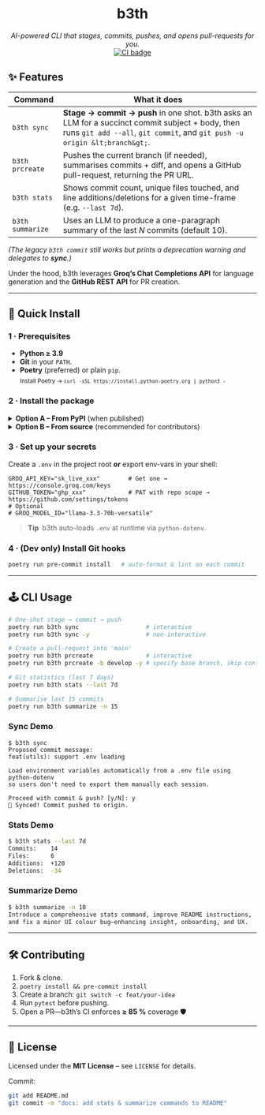 <h1 align="center">b3th</h1>
<p align="center">
  <em>AI-powered CLI that stages, commits, pushes, and opens pull-requests for you.</em><br>
  <a href="https://github.com/bethvourc/b3th/actions"><img alt="CI badge" src="https://github.com/bethvourc/b3th/actions/workflows/ci.yml/badge.svg"></a>
</p>

## ✨ Features

| Command          | What it does                                                                                                                                                                    |
| ---------------- | ------------------------------------------------------------------------------------------------------------------------------------------------------------------------------- |
| `b3th sync`      | **Stage → commit → push** in one shot. b3th asks an LLM for a succinct commit subject + body, then runs `git add --all`, `git commit`, and `git push -u origin &lt;branch&gt;`. |
| `b3th prcreate`  | Pushes the current branch (if needed), summarises commits + diff, and opens a GitHub pull-request, returning the PR URL.                                                        |
| `b3th stats`     | Shows commit count, unique files touched, and line additions/deletions for a given time-frame (e.g. `--last 7d`).                                                               |
| `b3th summarize` | Uses an LLM to produce a one-paragraph summary of the last _N_ commits (default 10).                                                                                            |

_(The legacy `b3th commit` still works but prints a deprecation warning and delegates to **sync**.)_

Under the hood, b3th leverages **Groq’s Chat Completions API** for language
generation and the **GitHub REST API** for PR creation.

---

## 🚀 Quick Install

### 1 · Prerequisites

- **Python ≥ 3.9**
- **Git** in your `PATH`.
- **Poetry** (preferred) or plain `pip`.  
  <sub>Install Poetry &rarr; `curl -sSL https://install.python-poetry.org | python3 -`</sub>

### 2 · Install the package

<details>
<summary><strong>Option A – From PyPI</strong> (when published)</summary>

```bash
pipx install b3th         # keeps deps isolated
# or
pip install --user b3th
```

</details>

<details>
<summary><strong>Option B – From source</strong> (recommended for contributors)</summary>

```bash
git clone https://github.com/bethvourc/b3th.git
cd b3th
poetry install
```

</details>

### 3 · Set up your secrets

Create a `.env` in the project root **or** export env-vars in your shell:

```dotenv
GROQ_API_KEY="sk_live_xxx"        # Get one → https://console.groq.com/keys
GITHUB_TOKEN="ghp_xxx"            # PAT with repo scope → https://github.com/settings/tokens
# Optional
# GROQ_MODEL_ID="llama-3.3-70b-versatile"
```

> **Tip** b3th auto-loads `.env` at runtime via `python-dotenv`.

### 4 · (Dev only) Install Git hooks

```bash
poetry run pre-commit install   # auto-format & lint on each commit
```

---

## 🕹️ CLI Usage

```bash
# One-shot stage → commit → push
poetry run b3th sync                   # interactive
poetry run b3th sync -y                # non-interactive

# Create a pull-request into 'main'
poetry run b3th prcreate               # interactive
poetry run b3th prcreate -b develop -y # specify base branch, skip confirm

# Git statistics (last 7 days)
poetry run b3th stats --last 7d

# Summarise last 15 commits
poetry run b3th summarize -n 15
```

### Sync Demo

```text
$ b3th sync
Proposed commit message:
feat(utils): support .env loading

Load environment variables automatically from a .env file using python-dotenv
so users don't need to export them manually each session.

Proceed with commit & push? [y/N]: y
🚀 Synced! Commit pushed to origin.
```

### Stats Demo

```bash
$ b3th stats --last 7d
Commits:    14
Files:      6
Additions:  +120
Deletions:  -34
```

### Summarize Demo

```bash
$ b3th summarize -n 10
Introduce a comprehensive stats command, improve README instructions,
and fix a minor UI colour bug—enhancing insight, onboarding, and UX.
```

---

## 🛠️ Contributing

1. Fork & clone.
2. `poetry install && pre-commit install`
3. Create a branch: `git switch -c feat/your-idea`
4. Run `pytest` before pushing.
5. Open a PR—b3th’s CI enforces **≥ 85 %** coverage 🛡️

---

## 📜 License

Licensed under the **MIT License** – see `LICENSE` for details.

Commit:

```bash
git add README.md
git commit -m "docs: add stats & summarize commands to README"
```
